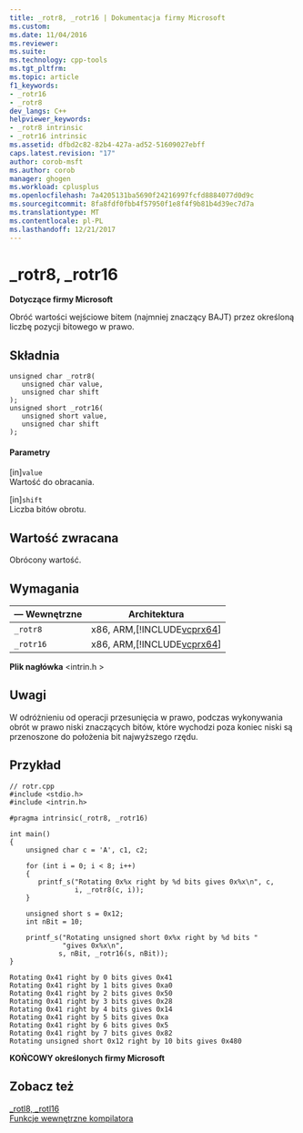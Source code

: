 ```yaml
---
title: _rotr8, _rotr16 | Dokumentacja firmy Microsoft
ms.custom: 
ms.date: 11/04/2016
ms.reviewer: 
ms.suite: 
ms.technology: cpp-tools
ms.tgt_pltfrm: 
ms.topic: article
f1_keywords:
- _rotr16
- _rotr8
dev_langs: C++
helpviewer_keywords:
- _rotr8 intrinsic
- _rotr16 intrinsic
ms.assetid: dfbd2c82-82b4-427a-ad52-51609027ebff
caps.latest.revision: "17"
author: corob-msft
ms.author: corob
manager: ghogen
ms.workload: cplusplus
ms.openlocfilehash: 7a4205131ba5690f24216997fcfd8884077d0d9c
ms.sourcegitcommit: 8fa8fdf0fbb4f57950f1e8f4f9b81b4d39ec7d7a
ms.translationtype: MT
ms.contentlocale: pl-PL
ms.lasthandoff: 12/21/2017
---
```

# <a name="rotr8-rotr16"></a>_rotr8, _rotr16
**Dotyczące firmy Microsoft**  
  
 Obróć wartości wejściowe bitem (najmniej znaczący BAJT) przez określoną liczbę pozycji bitowego w prawo.  
  
## <a name="syntax"></a>Składnia  
  
```  
unsigned char _rotr8(   
   unsigned char value,   
   unsigned char shift   
);  
unsigned short _rotr16(   
   unsigned short value,   
   unsigned char shift   
);  
```  
  
#### <a name="parameters"></a>Parametry  
 [in]`value`  
 Wartość do obracania.  
  
 [in]`shift`  
 Liczba bitów obrotu.  
  
## <a name="return-value"></a>Wartość zwracana  
 Obrócony wartość.  
  
## <a name="requirements"></a>Wymagania  
  
|— Wewnętrzne|Architektura|  
|---------------|------------------|  
|`_rotr8`|x86, ARM,[!INCLUDE[vcprx64](../assembler/inline/includes/vcprx64_md.md)]|  
|`_rotr16`|x86, ARM,[!INCLUDE[vcprx64](../assembler/inline/includes/vcprx64_md.md)]|  
  
 **Plik nagłówka** \<intrin.h >  
  
## <a name="remarks"></a>Uwagi  
 W odróżnieniu od operacji przesunięcia w prawo, podczas wykonywania obrót w prawo niski znaczących bitów, które wychodzi poza koniec niski są przenoszone do położenia bit najwyższego rzędu.  
  
## <a name="example"></a>Przykład  
  
```  
// rotr.cpp  
#include <stdio.h>  
#include <intrin.h>  
  
#pragma intrinsic(_rotr8, _rotr16)  
  
int main()  
{  
    unsigned char c = 'A', c1, c2;  
  
    for (int i = 0; i < 8; i++)  
    {  
       printf_s("Rotating 0x%x right by %d bits gives 0x%x\n", c,  
                i, _rotr8(c, i));  
    }  
  
    unsigned short s = 0x12;  
    int nBit = 10;  
  
    printf_s("Rotating unsigned short 0x%x right by %d bits "  
             "gives 0x%x\n",  
            s, nBit, _rotr16(s, nBit));  
}  
```  
  
```Output  
Rotating 0x41 right by 0 bits gives 0x41  
Rotating 0x41 right by 1 bits gives 0xa0  
Rotating 0x41 right by 2 bits gives 0x50  
Rotating 0x41 right by 3 bits gives 0x28  
Rotating 0x41 right by 4 bits gives 0x14  
Rotating 0x41 right by 5 bits gives 0xa  
Rotating 0x41 right by 6 bits gives 0x5  
Rotating 0x41 right by 7 bits gives 0x82  
Rotating unsigned short 0x12 right by 10 bits gives 0x480  
```  
  
**KOŃCOWY określonych firmy Microsoft**  
  
## <a name="see-also"></a>Zobacz też  
 [_rotl8, _rotl16](../intrinsics/rotl8-rotl16.md)   
 [Funkcje wewnętrzne kompilatora](../intrinsics/compiler-intrinsics.md)